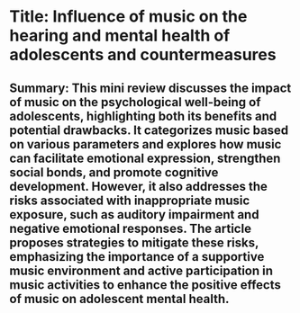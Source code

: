 # Title: Influence of music on the hearing and mental health of adolescents and countermeasures

## Summary: This mini review discusses the impact of music on the psychological well-being of adolescents, highlighting both its benefits and potential drawbacks. It categorizes music based on various parameters and explores how music can facilitate emotional expression, strengthen social bonds, and promote cognitive development. However, it also addresses the risks associated with inappropriate music exposure, such as auditory impairment and negative emotional responses. The article proposes strategies to mitigate these risks, emphasizing the importance of a supportive music environment and active participation in music activities to enhance the positive effects of music on adolescent mental health.